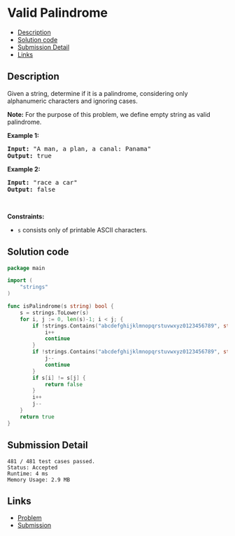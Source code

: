 # Valid Palindrome

- [Description](#description)
- [Solution code](#solution-code)
- [Submission Detail](#submission-detail)
- [Links](#links)

## Description

<div><p>Given a string, determine if it is a palindrome, considering only alphanumeric characters and ignoring cases.</p>

<p><strong>Note:</strong>&nbsp;For the purpose of this problem, we define empty string as valid palindrome.</p>

<p><strong>Example 1:</strong></p>

<pre><strong>Input:</strong> "A man, a plan, a canal: Panama"
<strong>Output:</strong> true
</pre>

<p><strong>Example 2:</strong></p>

<pre><strong>Input:</strong> "race a car"
<strong>Output:</strong> false
</pre>

<p>&nbsp;</p>
<p><strong>Constraints:</strong></p>

<ul>
	<li><code>s</code> consists only of printable ASCII characters.</li>
</ul>
</div>

## Solution code

```go
package main

import (
	"strings"
)

func isPalindrome(s string) bool {
	s = strings.ToLower(s)
	for i, j := 0, len(s)-1; i < j; {
		if !strings.Contains("abcdefghijklmnopqrstuvwxyz0123456789", string(s[i])) {
			i++
			continue
		}
		if !strings.Contains("abcdefghijklmnopqrstuvwxyz0123456789", string(s[j])) {
			j--
			continue
		}
		if s[i] != s[j] {
			return false
		}
		i++
		j--
	}
	return true
}
```

## Submission Detail

```
481 / 481 test cases passed.
Status: Accepted
Runtime: 4 ms
Memory Usage: 2.9 MB
```

## Links

- [Problem](https://leetcode.com/problems/valid-palindrome/)
- [Submission](https://leetcode.com/submissions/detail/408585715/)
